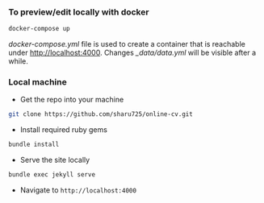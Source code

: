 ### To preview/edit locally with docker

```sh
docker-compose up
```

_docker-compose.yml_ file is used to create a container that is reachable under <http://localhost:4000>.
Changes _\_data/data.yml_ will be visible after a while.

### Local machine

- Get the repo into your machine

```bash
git clone https://github.com/sharu725/online-cv.git
```

- Install required ruby gems

```bash
bundle install
```

- Serve the site locally

```bash
bundle exec jekyll serve
```

- Navigate to `http://localhost:4000`
